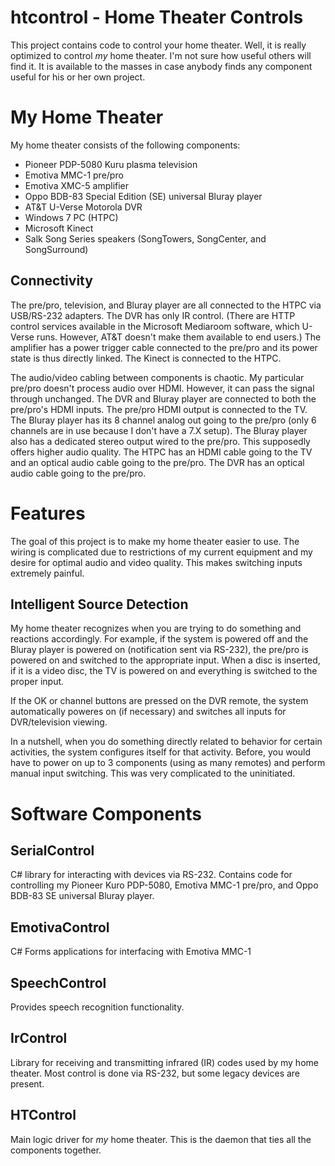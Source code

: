 # htcontrol - Home Theater Controls

This project contains code to control your home theater. Well, it is really optimized to control *my* home theater. I'm not sure how useful others will find it. It is available to the masses in case anybody finds any component useful for his or her own project.

# My Home Theater

My home theater consists of the following components:

* Pioneer PDP-5080 Kuru plasma television
* Emotiva MMC-1 pre/pro
* Emotiva XMC-5 amplifier
* Oppo BDB-83 Special Edition (SE) universal Bluray player
* AT&T U-Verse Motorola DVR
* Windows 7 PC (HTPC)
* Microsoft Kinect
* Salk Song Series speakers (SongTowers, SongCenter, and SongSurround)

## Connectivity

The pre/pro, television, and Bluray player are all connected to the HTPC via USB/RS-232 adapters. The DVR has only IR control. (There are HTTP control services available in the Microsoft Mediaroom software, which U-Verse runs. However, AT&T doesn't make them available to end users.) The amplifier has a power trigger cable connected to the pre/pro and its power state is thus directly linked. The Kinect is connected to the HTPC.

The audio/video cabling between components is chaotic. My particular pre/pro doesn't process audio over HDMI. However, it can pass the signal through unchanged. The DVR and Bluray player are connected to both the pre/pro's HDMI inputs. The pre/pro HDMI output is connected to the TV. The Bluray player has its 8 channel analog out going to the pre/pro (only 6 channels are in use because I don't have a 7.X setup). The Bluray player also has a dedicated stereo output wired to the pre/pro. This supposedly offers higher audio quality. The HTPC has an HDMI cable going to the TV and an optical audio cable going to the pre/pro. The DVR has an optical audio cable going to the pre/pro.

# Features

The goal of this project is to make my home theater easier to use. The wiring is complicated due to restrictions of my current equipment and my desire for optimal audio and video quality. This makes switching inputs extremely painful.

## Intelligent Source Detection

My home theater recognizes when you are trying to do something and reactions accordingly. For example, if the system is powered off and the Bluray player is powered on (notification sent via RS-232), the pre/pro is powered on and switched to the appropriate input. When a disc is inserted, if it is a video disc, the TV is powered on and everything is switched to the proper input.

If the OK or channel buttons are pressed on the DVR remote, the system automatically poweres on (if necessary) and switches all inputs for DVR/television viewing.

In a nutshell, when you do something directly related to behavior for certain activities, the system configures itself for that activity. Before, you would have to power on up to 3 components (using as many remotes) and perform manual input switching. This was very complicated to the uninitiated.

# Software Components

## SerialControl

C# library for interacting with devices via RS-232. Contains code for controlling my Pioneer Kuro PDP-5080, Emotiva MMC-1 pre/pro, and Oppo BDB-83 SE universal Bluray player.

## EmotivaControl

C# Forms applications for interfacing with Emotiva MMC-1

## SpeechControl

Provides speech recognition functionality.

## IrControl

Library for receiving and transmitting infrared (IR) codes used by my home theater. Most control is done via RS-232, but some legacy devices are present.

## HTControl

Main logic driver for *my* home theater. This is the daemon that ties all the components together.
